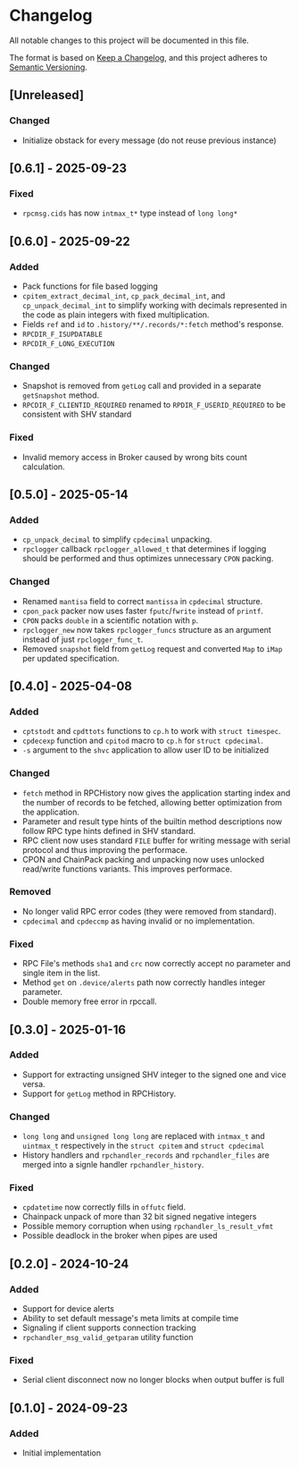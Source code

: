 # Changelog
All notable changes to this project will be documented in this file.

The format is based on [Keep a Changelog](https://keepachangelog.com/en/1.1.0/),
and this project adheres to [Semantic Versioning](https://semver.org/spec/v2.0.0.html).

## [Unreleased]
### Changed
- Initialize obstack for every message (do not reuse previous instance)


## [0.6.1] - 2025-09-23
### Fixed
- `rpcmsg.cids` has now `intmax_t*` type instead of `long long*`


## [0.6.0] - 2025-09-22
### Added
- Pack functions for file based logging
- `cpitem_extract_decimal_int`, `cp_pack_decimal_int`, and
  `cp_unpack_decimal_int` to simplify working with decimals represented in the
  code as plain integers with fixed multiplication.
- Fields `ref` and `id` to `.history/**/.records/*:fetch` method's response.
- `RPCDIR_F_ISUPDATABLE`
- `RPCDIR_F_LONG_EXECUTION`

### Changed
- Snapshot is removed from `getLog` call and provided in a separate
  `getSnapshot` method.
- `RPCDIR_F_CLIENTID_REQUIRED` renamed to `RPDIR_F_USERID_REQUIRED` to be
  consistent with SHV standard

### Fixed
- Invalid memory access in Broker caused by wrong bits count calculation.


## [0.5.0] - 2025-05-14
### Added
- `cp_unpack_decimal` to simplify `cpdecimal` unpacking.
- `rpclogger` callback `rpclogger_allowed_t` that determines if logging
  should be performed and thus optimizes unnecessary `CPON` packing.

### Changed
- Renamed `mantisa` field to correct `mantissa` in `cpdecimal` structure.
- `cpon_pack` packer now uses faster `fputc`/`fwrite` instead of `printf`.
- `CPON` packs `double` in a scientific notation with `p`.
- `rpclogger_new` now takes `rpclogger_funcs` structure as an argument
  instead of just `rpclogger_func_t`.
- Removed `snapshot` field from `getLog` request and converted `Map` to
  `iMap` per updated specification.


## [0.4.0] - 2025-04-08
### Added
- `cptstodt` and `cpdttots` functions to `cp.h` to work with `struct timespec`.
- `cpdecexp` function and `cpitod` macro to `cp.h` for `struct cpdecimal`.
- `-s` argument to the `shvc` application to allow user ID to be initialized

### Changed
- `fetch` method in RPCHistory now gives the application starting index
  and the number of records to be fetched, allowing better optimization
  from the application.
- Parameter and result type hints of the builtin method descriptions now follow
  RPC type hints defined in SHV standard.
- RPC client now uses standard `FILE` buffer for writing message with serial
  protocol and thus improving the performace.
- CPON and ChainPack packing and unpacking now uses unlocked read/write
  functions variants. This improves performace.

### Removed
- No longer valid RPC error codes (they were removed from standard).
- `cpdecimal` and `cpdeccmp` as having invalid or no implementation.

### Fixed
- RPC File's methods `sha1` and `crc` now correctly accept no parameter and
  single item in the list.
- Method `get` on `.device/alerts` path now correctly handles integer
  parameter.
- Double memory free error in rpccall.


## [0.3.0] - 2025-01-16
### Added
- Support for extracting unsigned SHV integer to the signed one and vice versa.
- Support for `getLog` method in RPCHistory.

### Changed
- `long long` and `unsigned long long` are replaced with `intmax_t` and
  `uintmax_t` respectively in the `struct cpitem` and `struct cpdecimal`
- History handlers and `rpchandler_records` and `rpchandler_files` are merged
  into a signle handler `rpchandler_history`.

### Fixed
- `cpdatetime` now correctly fills in `offutc` field.
- Chainpack unpack of more than 32 bit signed negative integers
- Possible memory corruption when using `rpchandler_ls_result_vfmt`
- Possible deadlock in the broker when pipes are used


## [0.2.0] - 2024-10-24
### Added
- Support for device alerts
- Ability to set default message's meta limits at compile time
- Signaling if client supports connection tracking
- `rpchandler_msg_valid_getparam` utility function

### Fixed
- Serial client disconnect now no longer blocks when output buffer is full


## [0.1.0] - 2024-09-23
### Added
- Initial implementation
